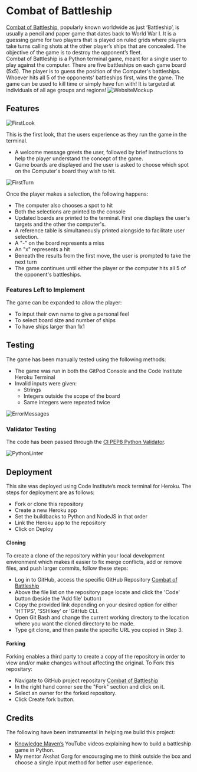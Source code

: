# Combat of Battleship
<a href="https://battleship-p3-433febf8714b.herokuapp.com/" target="_blank">Combat of Battleship</a>, popularly known worldwide as just ‘Battleship’, is usually a pencil and paper game that dates back to World War I. It is a guessing game for two players that is played on ruled grids where players take turns calling shots at the other player’s ships that are concealed. The objective of the game is to destroy the opponent’s fleet.
<br>
Combat of Battleship is a Python terminal game, meant for a single user to play against the computer. There are five battleships on each game board (5x5). The player is to guess the position of the Computer's battleships. Whoever hits all 5 of the opponents' battleships first, wins the game. The game can be used to kill time or simply have fun with! It is targeted at individuals of all age groups and regions!
![WebsiteMockup](https://user-images.githubusercontent.com/116716786/225623836-5e05fb86-4bf3-4605-97a6-0fcb109b897c.png)
## Features
![FirstLook](https://user-images.githubusercontent.com/116716786/225663186-aab9d1a8-1b12-46d6-a843-05a52d085242.png)

This is the first look, that the users experience as they run the game in the terminal.
- A welcome message greets the user, followed by brief instructions to help the player understand the concept of the game.
- Game boards are displayed and the user is asked to choose which spot on the Computer's board they wish to hit.

![FirstTurn](https://user-images.githubusercontent.com/116716786/225663240-8c9fc1a2-eb48-42ba-b39b-c849fde65700.png)

Once the player makes a selection, the following happens:
- The computer also chooses a spot to hit 
- Both the selections are printed to the console
- Updated boards are printed to the terminal. First one displays the user's targets and the other the computer's. 
- A reference table is simultaneously printed alongside to facilitate user selection.
- A "-" on the board represents a miss
- An "x" represents a hit
- Beneath the results from the first move, the user is prompted to take the next turn
- The game continues until either the player or the computer hits all 5 of the opponent's battleships.
### Features Left to Implement
The game can be expanded to allow the player:
- To input their own name to give a personal feel
- To select board size and number of ships
- To have ships larger than 1x1
## Testing
The game has been manually tested using the following methods:
- The game was run in both the GitPod Console and the Code Institute Heroku Terminal
- Invalid inputs were given: 
   - Strings
   - Integers outside the scope of the board 
   - Same integers were repeated twice 

![ErrorMessages](https://user-images.githubusercontent.com/116716786/225663312-9d801831-8cbd-48b2-8c59-c9a4966fa32d.png)

### Validator Testing
The code has been passed through the <a href=" https://pep8ci.herokuapp.com/" target="_blank">CI PEP8 Python Validator</a>.

![PythonLinter](https://user-images.githubusercontent.com/116716786/225642535-33e440d7-2bc3-45f5-a464-cb943fd0fe10.png)
## Deployment
This site was deployed using Code Institute’s mock terminal for Heroku. The steps for deployment are as follows:
- Fork or clone this repository 
- Create a new Heroku app
- Set the buildbacks to Python and NodeJS in that order
- Link the Heroku app to the repository 
- Click on Deploy
#### Cloning
To create a clone of the repository within your local development environment which makes it easier to fix merge conflicts, add or remove files, and push larger commits, follow these steps:
- Log in to GitHub, access the specific GitHub Repository [Combat of Battleship](https://github.com/FarehaSi/Battleship)
- Above the file list on the repository page locate and click the 'Code' button (beside the 'Add file' button)
- Copy the provided link depending on your desired option for either 'HTTPS', 'SSH key' or 'GitHub CLI.
- Open Git Bash and change the current working directory to the location where you want the cloned directory to be made.
- Type git clone, and then paste the specific URL you copied in Step 3.
#### Forking
Forking enables a third party to create a copy of the repository in order to view and/or make changes without affecting the original. To Fork this repositary:
- Navigate to GitHub project repositary [Combat of Battleship](https://github.com/FarehaSi/Battleship)
- In the right hand corner see the "Fork" section and click on it.
- Select an owner for the forked repository.
- Click Create fork button.
## Credits
The following have been instrumental in helping me build this project:
- <a href=" https://www.youtube.com/@KnowledgeMavens" target="_blank">Knowledge Maven’s</a> YouTube videos explaining how to build a battleship game in Python.
- My mentor Akshat Garg for encouraging me to think outside the box and choose a single input method for better user experience.
